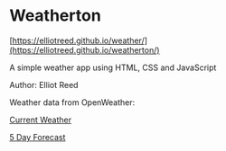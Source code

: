 # Weatherton

[https://elliotreed.github.io/weather/](https://elliotreed.github.io/weatherton/)

A simple weather app using HTML, CSS and JavaScript

Author: Elliot Reed

Weather data from OpenWeather:

[Current Weather](https://openweathermap.org/current)

[5 Day Forecast](https://openweathermap.org/forecast5)
